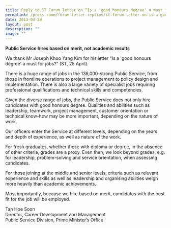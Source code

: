```yaml
---
title: Reply to ST Forum letter on “Is a 'good honours degree' a must for jobs?”
permalink: /press-room/forum-letter-replies/st-forum-letter-on-is-a-good-honours-degree-a-must-for-jobs/
date: 2013-04-29
layout: post
description: ""
image: ""
---
```

**Public Service hires based on merit, not academic results**

We thank Mr Joseph Khoo Yang Kim for his letter “Is a 'good honours degree' a must for jobs?” (ST, 25 April).  
  
There is a huge range of jobs in the 136,000-strong Public Service, from those in frontline operations to project management to policy design and implementation. There is also a large variety of specialist jobs requiring professional qualifications and technical skills and competencies.  
  
Given the diverse range of jobs, the Public Service does not only hire candidates with good honours degree. Qualities and abilities such as leadership, teamwork, project management, customer orientation or technical know-how may be more important, depending on the nature of work.  
  
Our officers enter the Service at different levels, depending on the years and depth of experience, as well as nature of the work.  
  
For fresh graduates, whether those with diploma or degree, in the absence of other criteria, grades are a proxy. Even then, we look beyond grades, e.g. for leadership, problem-solving and service orientation, when assessing candidates.  
  
For those joining at the middle and senior levels, criteria such as relevant experience and skills as well as leadership and organising abilities weigh more heavily than academic achievements.  
  
Most importantly, because we hire based on merit, candidates with the best fit for the job will be employed.  
  
  
Tan Hoe Soon  
Director, Career Development and Management  
Public Service Division, Prime Minister’s Office